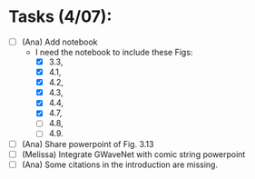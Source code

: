 # Tasks (4/07):

- [ ]  (Ana) Add notebook
    - I need the notebook to include these Figs:
        - [X] 3.3,
        - [X] 4.1,
        - [X] 4.2,
        - [X] 4.3,
        - [X] 4.4,
        - [X] 4.7,
        - [ ] 4.8,
        - [ ] 4.9.
- [ ]  (Ana) Share powerpoint of Fig. 3.13
- [ ]  (Melissa) Integrate GWaveNet with comic string powerpoint
- [ ]  (Ana) Some citations in the introduction are missing.
